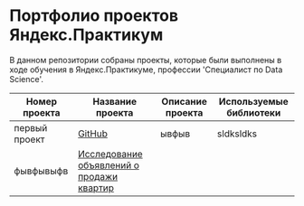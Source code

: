 # Портфолио проектов Яндекс.Практикум
В данном репозитории собраны проекты, которые были выполнены в ходе обучения в Яндекс.Практикуме, профессии 'Специалист по Data Science'.

Номер проекта | Название проекта | Описание проекта | Используемые библиотеки
------------- |---------------- | ---------------- | -----------------------
первый проект | [GitHub](http://github.com) | ывфыв | sldksldks
фывфывыфв | [Исследование объявлений о продажи квартир](http://github.com)
		
